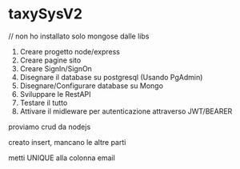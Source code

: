# taxySysV2

// non ho installato solo mongose dalle libs


1) Creare progetto node/express
2) Creare pagine sito
3) Creare SignIn/SignOn
4) Disegnare il database su postgresql (Usando PgAdmin)
5) Disegnare/Configurare database su Mongo
6) Sviluppare le RestAPI
7) Testare il tutto
8) Attivare il midleware per autenticazione attraverso JWT/BEARER


proviamo crud da nodejs

creato insert, mancano le altre parti

metti UNIQUE alla colonna email